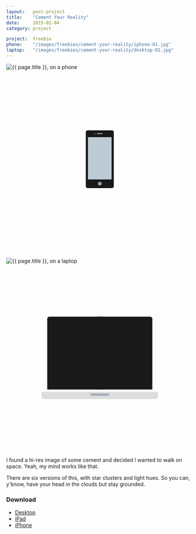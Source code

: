 ```yaml
---
layout:   post-project
title:    "Cement Your Reality"
date:     2015-02-04
category: project

project:  freebie
phone:    "/images/freebies/cement-your-reality/iphone-01.jpg"
laptop:   "/images/freebies/cement-your-reality/desktop-01.jpg"
---
```


<div class="phone-wrap">
  <img src="{{ page.phone }}" class="image" alt="{{ page.title }}, on a phone"/>

  <svg viewbox="0 0 600 600" class="phone">
    <path fill="#191919" d="M255.2, 371.4V198.6c0-3.2, 2.7-5.9, 5.9-5.9h77.9c3.2, 0, 5.9, 2.7, 5.9, 5.9v172.9 c0, 3.2-2.7, 5.9-5.9, 5.9h-77.9C257.8, 377.3, 255.2, 374.7, 255.2, 371.4z"/>
    <circle fill="#9aa3b2" cx="300" cy="363.1" r="6"/>
    <circle fill="#a4acbb" cx="284.3" cy="203.6" r="1.5"/>
    <rect x="262.1" y="214.3" fill="#bdccd4" width="75.7" height="135.3"/>
    <line fill="none" stroke="#9aa3b2" stroke-width="3" stroke-linecap="round" stroke-linejoin="round" stroke-miterlimit="10" x1="292.5" y1="203" x2="307.5" y2="203"/>
  </svg>
</div>

<div class="laptop-wrap">
  <img src="{{ page.laptop }}" class="image" alt="{{ page.title }}, on a laptop"/>

  <svg viewbox="0 0 600 600" class="laptop">
    <path fill="#191919" d="M310, 401.5H131.5v-226c0-3.9, 3.2-7, 7-7H310"/>
    <path fill="#191919" d="M290, 168.5h171.5c3.8, 0, 7, 3.1, 7, 7v226H290"/>
    <path fill="#ddd" d="M487, 409v15.5c0, 3.8-3.2, 7.5-7, 7.5H120c-3.8, 0-7-3.7-7-7.5V409H487z"/>
    <polygon fill="#a4acbb" points="326.7, 421.8 273.3, 421.8 268.3, 414.2 331.7, 414.2"/>
  </svg>
</div>

I found a hi-res image of some cement and decided I wanted to walk on space. Yeah, my mind works like that.

There are six versions of this, with star clusters and light hues. So you can, y'know, have your head in the clouds but stay grounded.

### Download

* [Desktop](https://s3-us-west-2.amazonaws.com/ideasnevercease/dsgn/downloads/desktop/dsgn-cement-your-reality.zip)
* [iPad](https://s3-us-west-2.amazonaws.com/ideasnevercease/dsgn/downloads/ipad/dsgn-cement-your-reality.zip)
* [iPhone](https://s3-us-west-2.amazonaws.com/ideasnevercease/dsgn/downloads/iphone/dsgn-cement-your-reality.zip)